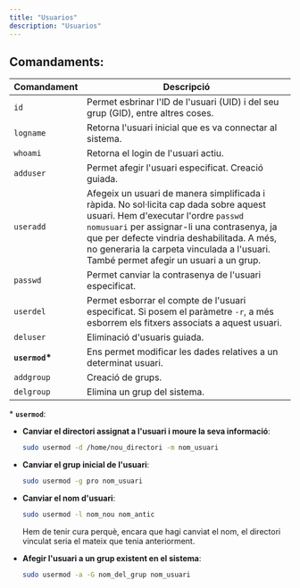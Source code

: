 ```yaml
---
title: "Usuarios"
description: "Usuarios"
---
```


## Comandaments:
  
| Comandament | Descripció |
|-------------|-------------|
| `id` | Permet esbrinar l'ID de l'usuari (UID) i del seu grup (GID), entre altres coses. |
| `logname` | Retorna l'usuari inicial que es va connectar al sistema. |
| `whoami` | Retorna el login de l'usuari actiu. |
| `adduser` | Permet afegir l'usuari especificat. Creació guiada. |
| `useradd` | Afegeix un usuari de manera simplificada i ràpida. No sol·licita cap dada sobre aquest usuari. Hem d'executar l'ordre `passwd nomusuari` per assignar-li una contrasenya, ja que per defecte vindria deshabilitada. A més, no generaria la carpeta vinculada a l'usuari. També permet afegir un usuari a un grup. |
| `passwd` | Permet canviar la contrasenya de l'usuari especificat. |
| `userdel` | Permet esborrar el compte de l'usuari especificat. Si posem el paràmetre `-r`, a més esborrem els fitxers associats a aquest usuari. |
| `deluser` | Eliminació d'usuaris guiada. |
| **`usermod`\*** | Ens permet modificar les dades relatives a un determinat usuari. |
| `addgroup` | Creació de grups. |
| `delgroup` | Elimina un grup del sistema. |

\* **`usermod`**:
  - **Canviar el directori assignat a l'usuari i moure la seva informació**:
    ```sh frame="none"
    sudo usermod -d /home/nou_directori -m nom_usuari
    ```
  - **Canviar el grup inicial de l'usuari**:
    ```sh frame="none"
    sudo usermod -g pro nom_usuari
    ```
  - **Canviar el nom d'usuari**:
    ```sh frame="none"
    sudo usermod -l nom_nou nom_antic
    ```
    Hem de tenir cura perquè, encara que hagi canviat el nom, el directori vinculat seria el mateix que tenia anteriorment.

  - **Afegir l'usuari a un grup existent en el sistema**:
    ```sh frame="none"
    sudo usermod -a -G nom_del_grup nom_usuari
    ```